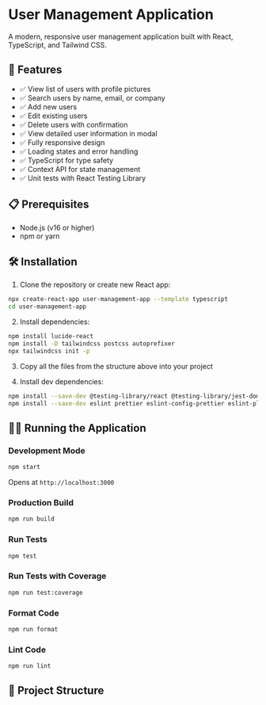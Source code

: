 # User Management Application

A modern, responsive user management application built with React, TypeScript, and Tailwind CSS.

## 🚀 Features

- ✅ View list of users with profile pictures
- ✅ Search users by name, email, or company
- ✅ Add new users
- ✅ Edit existing users
- ✅ Delete users with confirmation
- ✅ View detailed user information in modal
- ✅ Fully responsive design
- ✅ Loading states and error handling
- ✅ TypeScript for type safety
- ✅ Context API for state management
- ✅ Unit tests with React Testing Library

## 📋 Prerequisites

- Node.js (v16 or higher)
- npm or yarn

## 🛠️ Installation

1. Clone the repository or create new React app:
```bash
npx create-react-app user-management-app --template typescript
cd user-management-app
```

2. Install dependencies:
```bash
npm install lucide-react
npm install -D tailwindcss postcss autoprefixer
npx tailwindcss init -p
```

3. Copy all the files from the structure above into your project

4. Install dev dependencies:
```bash
npm install --save-dev @testing-library/react @testing-library/jest-dom @testing-library/user-event
npm install --save-dev eslint prettier eslint-config-prettier eslint-plugin-react
```

## 🏃‍♂️ Running the Application

### Development Mode
```bash
npm start
```
Opens at `http://localhost:3000`

### Production Build
```bash
npm run build
```

### Run Tests
```bash
npm test
```

### Run Tests with Coverage
```bash
npm run test:coverage
```

### Format Code
```bash
npm run format
```

### Lint Code
```bash
npm run lint
```

## 📁 Project Structure